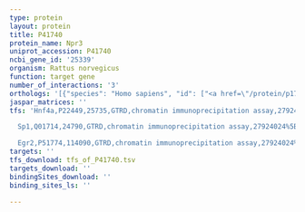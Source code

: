 ```yaml
---
type: protein
layout: protein
title: P41740
protein_name: Npr3
uniprot_accession: P41740
ncbi_gene_id: '25339'
organism: Rattus norvegicus
function: target gene
number_of_interactions: '3'
orthologs: '[{"species": "Homo sapiens", "id": ["<a href=\"/protein/p17342\">P17342</a>"]}, {"species": "Danio rerio", "id": ["<a href=\"/protein/f1r7c4\">F1R7C4</a>"]}, {"species": "Mus musculus", "id": ["<a href=\"/protein/p70180\">P70180</a>"]}]'
jaspar_matrices: ''
tfs: 'Hnf4a,P22449,25735,GTRD,chromatin immunoprecipitation assay,27924024%5Buid%5D,No

  Sp1,Q01714,24790,GTRD,chromatin immunoprecipitation assay,27924024%5Buid%5D,No

  Egr2,P51774,114090,GTRD,chromatin immunoprecipitation assay,27924024%5Buid%5D,No'
targets: ''
tfs_download: tfs_of_P41740.tsv
targets_download: ''
bindingSites_download: ''
binding_sites_ls: ''

---
```

